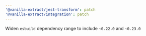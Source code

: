 ```yaml
---
'@vanilla-extract/jest-transform': patch
'@vanilla-extract/integration': patch
---
```


Widen `esbuild` dependency range to include `~0.22.0` and `~0.23.0`
